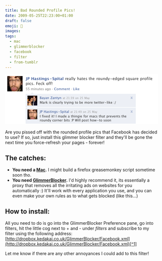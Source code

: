 ```yaml
---
title: Bad Rounded Profile Pics!
date: 2009-05-25T22:23:00+01:00
draft: false
emoji: 🐤
images:
tags:
  - mac
  - glimmerblocker
  - facebook
  - filter
  - from-tumblr
---
```


![A screenshot of a Facebook wall-post with JP "really hates the roundy-edged square profile pics. Feck off!". Comment 1 from Bayan says "Mark is clearly trying to be more twitter- like :/". Comment 2 from JP says "I fixed it! I made a thingie for macs that prevents the roundy corner bits :P will post how-to soon"](facebook-rounded-profile.png)

Are you pissed off with the rounded profile pics that Facebook has decided to use? If so, just install this glimmer blocker filter and they'll be gone the next time you force-refresh your pages - forever!

## The catches:

* **You need a [Mac](http://apple.com/getamac/ads/).** I might build a firefox greasemonkey script sometime soon tho.
* **You need [GlimmerBlocker](http://glimmerblocker.org/).** I'd highly recommend it, its essentially a proxy that removes all the irritating ads on websites for you automatically :) It'll work with every application you use, and you can even make your own rules as to what gets blocked (like this...)

## How to install:

All you need to do is go into the GlimmerBlocker Preference pane, go into filters, hit the little cog next to + and - under _filters_ and subscribe to my filter using the following address: [http://dropbox.kedakai.co.uk/GlimmerBlocker/Facebook.xml](http://dropbox.kedakai.co.uk/GlimmerBlocker/Facebook.xml)[^1]

Let me know if there are any other annoyances I could add to this filter!

[^1]: This URL (of mine) no longer works. I wonder if this GlimmerBlocker filter is still on one of my backups somewhere?
